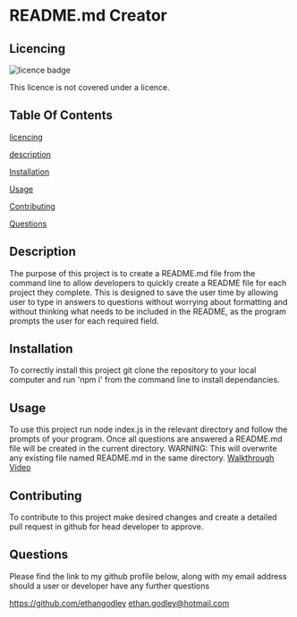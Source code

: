 # README.md Creator 

## Licencing
![licence badge](https://img.shields.io/badge/licence-none-brightgreen) 
 
This licence is not covered under a licence.

## Table Of Contents
[licencing](#Licencing) 

[description](#Description) 

[Installation](#Installation) 

[Usage](#Usage) 

[Contributing](#Contributing)  

[Questions](#Questions) 

## Description
The purpose of this project is to create a README.md file from the command line to allow developers to quickly create a README file
for each project they complete. This is designed to save the user time by allowing user to type in answers to questions without worrying about formatting
and without thinking what needs to be included in the README, as the program prompts the user for each required field. 

## Installation
To correctly install this project git clone the repository to your local computer and run 'npm i' from the command line to install dependancies.

## Usage
To use this project run node index.js in the relevant directory and follow the prompts of your program. Once all questions are answered a README.md file will be created in the current directory. WARNING: This will overwrite any existing file named README.md in the same directory.
[Walkthrough Video](https://drive.google.com/file/d/1qz26ALrhd1ntU9TbAWnAR7ZVtQoJIo5g/view)

## Contributing 
To contribute to this project make desired changes and create a detailed pull request in github for head developer to approve. 
 
## Questions 
Please find the link to my github profile below, along with my email address should a user or developer have any further questions 

https://github.com/ethangodley ethan.godley@hotmail.com
